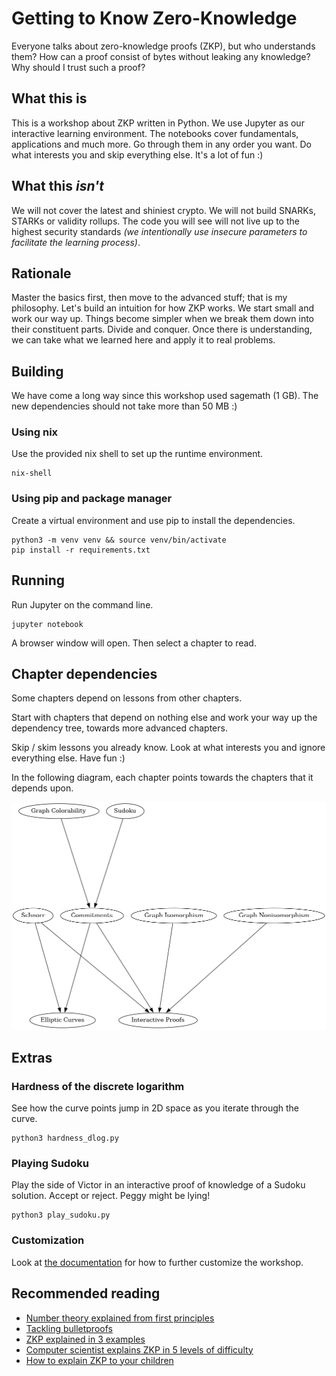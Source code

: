 # Getting to Know Zero-Knowledge

Everyone talks about zero-knowledge proofs (ZKP), but who understands them? How can a proof consist of bytes without leaking any knowledge? Why should I trust such a proof?

## What this is

This is a workshop about ZKP written in Python. We use Jupyter as our interactive learning environment. The notebooks cover fundamentals, applications and much more. Go through them in any order you want. Do what interests you and skip everything else. It's a lot of fun :)

## What this _isn't_

We will not cover the latest and shiniest crypto. We will not build SNARKs, STARKs or validity rollups. The code you will see will not live up to the highest security standards _(we intentionally use insecure parameters to facilitate the learning process)_.

## Rationale

Master the basics first, then move to the advanced stuff; that is my philosophy. Let's build an intuition for how ZKP works. We start small and work our way up. Things become simpler when we break them down into their constituent parts. Divide and conquer. Once there is understanding, we can take what we learned here and apply it to real problems.

## Building

We have come a long way since this workshop used sagemath (1 GB). The new dependencies should not take more than 50 MB :)

### Using nix

Use the provided nix shell to set up the runtime environment.

```
nix-shell
```

### Using pip and package manager

Create a virtual environment and use pip to install the dependencies.

```
python3 -m venv venv && source venv/bin/activate
pip install -r requirements.txt
```

## Running

Run Jupyter on the command line.

```
jupyter notebook
```

A browser window will open. Then select a chapter to read.

## Chapter dependencies

Some chapters depend on lessons from other chapters.

Start with chapters that depend on nothing else and work your way up the dependency tree, towards more advanced chapters.

Skip / skim lessons you already know. Look at what interests you and ignore everything else. Have fun :)

In the following diagram, each chapter points towards the chapters that it depends upon.

![Chapter dependency tree](chapter-dependencies.png)

## Extras

### Hardness of the discrete logarithm

See how the curve points jump in 2D space as you iterate through the curve.

```
python3 hardness_dlog.py
```

### Playing Sudoku

Play the side of Victor in an interactive proof of knowledge of a Sudoku solution. Accept or reject. Peggy might be lying!

```
python3 play_sudoku.py
```

### Customization

Look at [the documentation](https://github.com/uncomputable/zkp-workshop/blob/master/customization.md) for how to further customize the workshop.

## Recommended reading

- [Number theory explained from first principles](https://explained-from-first-principles.com/number-theory/)
- [Tackling bulletproofs](https://github.com/uncomputable/tackling-bulletproofs)
- [ZKP explained in 3 examples](https://www.circularise.com/blogs/zero-knowledge-proofs-explained-in-3-examples)
- [Computer scientist explains ZKP in 5 levels of difficulty](https://www.youtube.com/watch?v=fOGdb1CTu5c)
- [How to explain ZKP to your children](https://pages.cs.wisc.edu/~mkowalcz/628.pdf)

